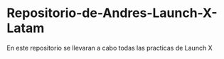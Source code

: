 # Repositorio-de-Andres-Launch-X-Latam
En este repositorio se llevaran a cabo todas las practicas de Launch X
